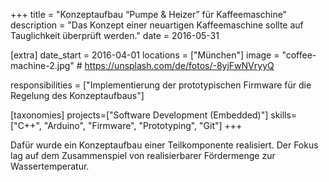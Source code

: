 +++
title = "Konzeptaufbau “Pumpe & Heizer” für Kaffeemaschine"
description = "Das Konzept einer neuartigen Kaffeemaschine sollte auf Tauglichkeit überprüft werden."
date = 2016-05-31

[extra]
date_start = 2016-04-01
locations = ["München"]
image = "coffee-machine-2.jpg" # https://unsplash.com/de/fotos/-8yjFwNVryyQ

responsibilities = ["Implementierung der prototypischen Firmware für die Regelung des Konzeptaufbaus"]

[taxonomies]
projects=["Software Development (Embedded)"]
skills=["C++", "Arduino", "Firmware", "Prototyping", "Git"]
+++

Dafür wurde ein Konzeptaufbau einer Teilkomponente realisiert. Der Fokus lag auf dem Zusammenspiel von realisierbarer Fördermenge zur Wassertemperatur.
